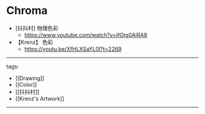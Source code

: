 # Chroma

* [抖抖村] 物理色彩
  * https://www.youtube.com/watch?v=ifGtg0AjRA8
* 【Krenz】 色彩
  * https://youtu.be/XfHLXSaYL0I?t=2269


---
tags:
  - [[Drawing]]
  - [[Color]]
  - [[抖抖村]]
  - [[Krenz's Artwork]]
  
---
